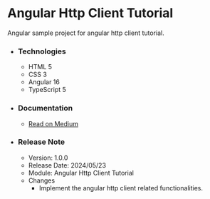 # Angular Http Client Tutorial
Angular sample project for angular http client tutorial.

* ### Technologies
  * HTML 5
  * CSS 3
  * Angular 16
  * TypeScript 5
  
* ### Documentation
  * [Read on Medium](https://sachithariyathilaka.medium.com/angular-http-client-52397545d2d6)

* ### Release Note

  * Version: 1.0.0
  * Release Date: 2024/05/23
  * Module: Angular Http Client Tutorial
  * Changes
    * Implement the angular http client related functionalities.


